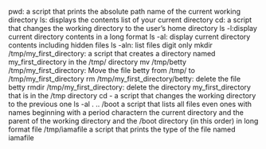 pwd: a script that prints the absolute path name of the current working directory
ls: displays the contents list of your current directory
cd: a script that changes the working directory to the user’s home directory
ls -l:display current directory contents in a long format
ls -al: display current directory contents including hidden files
ls -aln: list files digit only
mkdir /tmp/my_first_directory: a script that creates a directory named my_first_directory in the /tmp/ directory
mv /tmp/betty /tmp/my_first_directory: Move the file betty from /tmp/ to /tmp/my_first_directory
rm /tmp/my_first_directory/betty: delete the file betty
rmdir /tmp/my_first_directory: delete the directory my_first_directory that is in the /tmp directory
cd - a script that changes the working directory to the previous one
ls -al . .. /boot a script that lists all files even ones with names beginning with a period charactern the current directory and the parent of the working directory and the /boot directory (in this order) in long format
file /tmp/iamafile a script that prints the type of the file named iamafile
